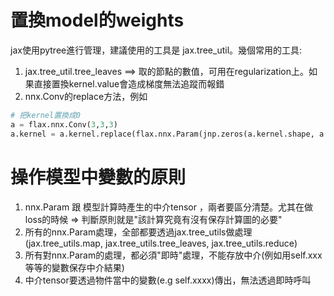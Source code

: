 # 置換model的weights
jax使用pytree進行管理，建議使用的工具是 jax.tree_util。幾個常用的工具:
1. jax.tree_util.tree_leaves ==> 取的節點的數值，可用在regularization上。如果直接置換kernel.value會造成梯度無法追蹤而報錯
2. nnx.Conv的replace方法，例如
```python
# 把kernel置換成0
a = flax.nnx.Conv(3,3,3)
a.kernel = a.kernel.replace(flax.nnx.Param(jnp.zeros(a.kernel.shape, a.kernel.dtype)))
```

# 操作模型中變數的原則
1. nnx.Param 跟 模型計算時產生的中介tensor ，兩者要區分清楚。尤其在做loss的時候 => 判斷原則就是"該計算究竟有沒有保存計算圖的必要"
2. 所有的nnx.Param處理，全部都要透過jax.tree_utils做處理(jax.tree_utils.map, jax.tree_utils.tree_leaves, jax.tree_utils.reduce)
3. 所有對nnx.Param的處理，都必須"即時"處理，不能存放中介(例如用self.xxx等等的變數保存中介結果)
4. 中介tensor要透過物件當中的變數(e.g self.xxxx)傳出，無法透過即時呼叫
